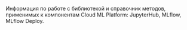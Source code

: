 Информация по работе с библиотекой и справочник методов, применимых к компонентам Cloud ML Platform: JupyterHub, MLflow, MLflow Deploy.